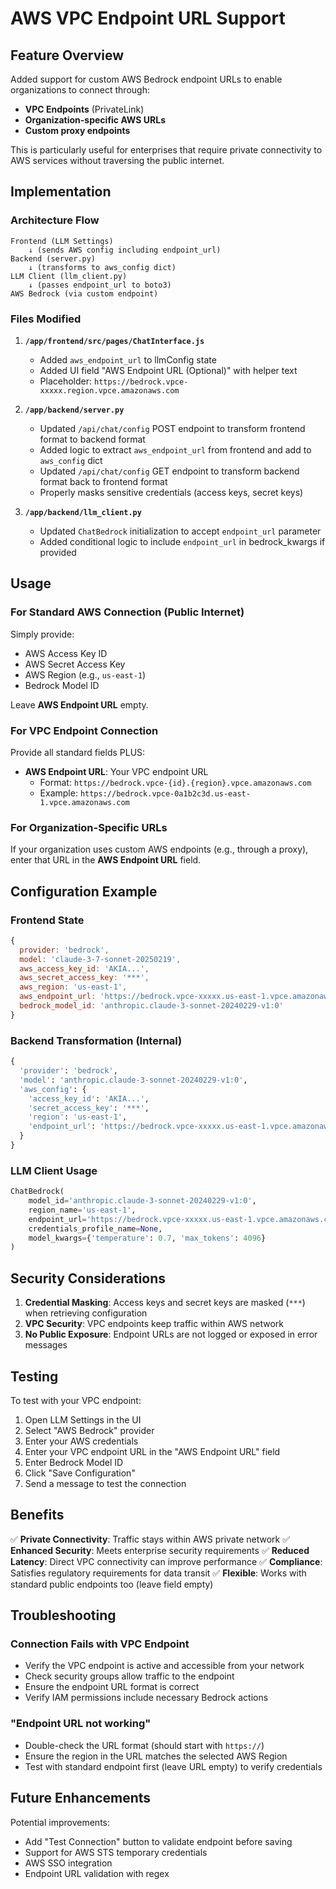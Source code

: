 # AWS VPC Endpoint URL Support

## Feature Overview

Added support for custom AWS Bedrock endpoint URLs to enable organizations to connect through:
- **VPC Endpoints** (PrivateLink)
- **Organization-specific AWS URLs**
- **Custom proxy endpoints**

This is particularly useful for enterprises that require private connectivity to AWS services without traversing the public internet.

## Implementation

### Architecture Flow

```
Frontend (LLM Settings)
    ↓ (sends AWS config including endpoint_url)
Backend (server.py)
    ↓ (transforms to aws_config dict)
LLM Client (llm_client.py)
    ↓ (passes endpoint_url to boto3)
AWS Bedrock (via custom endpoint)
```

### Files Modified

1. **`/app/frontend/src/pages/ChatInterface.js`**
   - Added `aws_endpoint_url` to llmConfig state
   - Added UI field "AWS Endpoint URL (Optional)" with helper text
   - Placeholder: `https://bedrock.vpce-xxxxx.region.vpce.amazonaws.com`

2. **`/app/backend/server.py`**
   - Updated `/api/chat/config` POST endpoint to transform frontend format to backend format
   - Added logic to extract `aws_endpoint_url` from frontend and add to `aws_config` dict
   - Updated `/api/chat/config` GET endpoint to transform backend format back to frontend format
   - Properly masks sensitive credentials (access keys, secret keys)

3. **`/app/backend/llm_client.py`**
   - Updated `ChatBedrock` initialization to accept `endpoint_url` parameter
   - Added conditional logic to include `endpoint_url` in bedrock_kwargs if provided

## Usage

### For Standard AWS Connection (Public Internet)
Simply provide:
- AWS Access Key ID
- AWS Secret Access Key
- AWS Region (e.g., `us-east-1`)
- Bedrock Model ID

Leave **AWS Endpoint URL** empty.

### For VPC Endpoint Connection
Provide all standard fields PLUS:
- **AWS Endpoint URL**: Your VPC endpoint URL
  - Format: `https://bedrock.vpce-{id}.{region}.vpce.amazonaws.com`
  - Example: `https://bedrock.vpce-0a1b2c3d.us-east-1.vpce.amazonaws.com`

### For Organization-Specific URLs
If your organization uses custom AWS endpoints (e.g., through a proxy), enter that URL in the **AWS Endpoint URL** field.

## Configuration Example

### Frontend State
```javascript
{
  provider: 'bedrock',
  model: 'claude-3-7-sonnet-20250219',
  aws_access_key_id: 'AKIA...',
  aws_secret_access_key: '***',
  aws_region: 'us-east-1',
  aws_endpoint_url: 'https://bedrock.vpce-xxxxx.us-east-1.vpce.amazonaws.com',
  bedrock_model_id: 'anthropic.claude-3-sonnet-20240229-v1:0'
}
```

### Backend Transformation (Internal)
```python
{
  'provider': 'bedrock',
  'model': 'anthropic.claude-3-sonnet-20240229-v1:0',
  'aws_config': {
    'access_key_id': 'AKIA...',
    'secret_access_key': '***',
    'region': 'us-east-1',
    'endpoint_url': 'https://bedrock.vpce-xxxxx.us-east-1.vpce.amazonaws.com'
  }
}
```

### LLM Client Usage
```python
ChatBedrock(
    model_id='anthropic.claude-3-sonnet-20240229-v1:0',
    region_name='us-east-1',
    endpoint_url='https://bedrock.vpce-xxxxx.us-east-1.vpce.amazonaws.com',  # Custom endpoint
    credentials_profile_name=None,
    model_kwargs={'temperature': 0.7, 'max_tokens': 4096}
)
```

## Security Considerations

1. **Credential Masking**: Access keys and secret keys are masked (`***`) when retrieving configuration
2. **VPC Security**: VPC endpoints keep traffic within AWS network
3. **No Public Exposure**: Endpoint URLs are not logged or exposed in error messages

## Testing

To test with your VPC endpoint:

1. Open LLM Settings in the UI
2. Select "AWS Bedrock" provider
3. Enter your AWS credentials
4. Enter your VPC endpoint URL in the "AWS Endpoint URL" field
5. Enter Bedrock Model ID
6. Click "Save Configuration"
7. Send a message to test the connection

## Benefits

✅ **Private Connectivity**: Traffic stays within AWS private network
✅ **Enhanced Security**: Meets enterprise security requirements
✅ **Reduced Latency**: Direct VPC connectivity can improve performance
✅ **Compliance**: Satisfies regulatory requirements for data transit
✅ **Flexible**: Works with standard public endpoints too (leave field empty)

## Troubleshooting

### Connection Fails with VPC Endpoint
- Verify the VPC endpoint is active and accessible from your network
- Check security groups allow traffic to the endpoint
- Ensure the endpoint URL format is correct
- Verify IAM permissions include necessary Bedrock actions

### "Endpoint URL not working"
- Double-check the URL format (should start with `https://`)
- Ensure the region in the URL matches the selected AWS Region
- Test with standard endpoint first (leave URL empty) to verify credentials

## Future Enhancements

Potential improvements:
- Add "Test Connection" button to validate endpoint before saving
- Support for AWS STS temporary credentials
- AWS SSO integration
- Endpoint URL validation with regex
